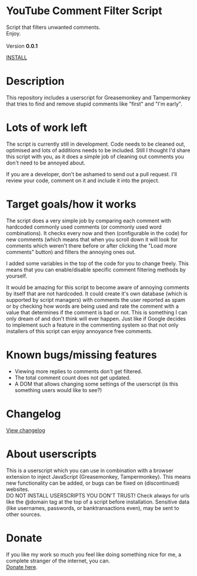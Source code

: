 # YouTube Comment Filter Script
Script that filters unwanted comments.
<BR/>
Enjoy.
<BR/><BR/>
Version <strong>0.0.1</strong>

<A HREF="https://github.com/TomONeill/youtube-comment-filter-script/raw/master/yt-comments-remover.user.js">INSTALL</A>

# Description
This repository includes a userscript for Greasemonkey and Tampermonkey that tries to find and remove stupid comments like "first" and "I'm early".

# Lots of work left
The script is currently still in development. Code needs to be cleaned out, optimised and lots of additions needs to be included. Still I thought I'd share this script with you, as it does a simple job of cleaning out comments you don't need to be annoyed about.

If you are a developer, don't be ashamed to send out a pull request. I'll review your code, comment on it and include it into the project.

# Target goals/how it works
The script does a very simple job by comparing each comment with hardcoded commonly used comments (or commonly used word combinations). It checks every now and then (configurable in the code) for new comments (which means that when you scroll down it will look for comments which weren't there before or after clicking the "Load more comments" button) and filters the annoying ones out.

I added some variables in the top of the code for you to change freely. This means that you can enable/disable specific comment filtering methods by yourself.

It would be amazing for this script to become aware of annoying comments by itself that are not hardcoded. It could create it's own database (which is supported by script managers) with comments the user reported as spam or by checking how words are being used and rate the comment with a value that determines if the comment is bad or not. This is something I can only dream of and don't think will ever happen. Just like if Google decides to implement such a feature in the commenting system so that not only installers of this script can enjoy annoyance free comments.

# Known bugs/missing features
- Viewing more replies to comments don't get filtered.
- The total comment count does not get updated.
- A DOM that allows changing some settings of the userscript (is this something users would like to see?)

# Changelog
<A HREF="https://raw.githubusercontent.com/TomONeill/youtube-comment-filter-script/master/Changelog.txt">View changelog</A>

# About userscripts
This is a userscript which you can use in combination with a browser extension to inject JavaScript (Greasemonkey, Tampermonkey).
This means new functionality can be added, or bugs can be fixed on (discontinued) websites.<BR />
DO NOT INSTALL USERSCRIPTS YOU DON'T TRUST! Check always for urls like the @domain tag at the top of a script before installation. Sensitive data (like usernames, passwords, or banktransactions even), may be sent to other sources.

# Donate
If you like my work so much you feel like doing something nice for me, a complete stranger of the internet, you can.<BR />
<A HREF="https://www.paypal.me/TomONeill">Donate here</A>.
